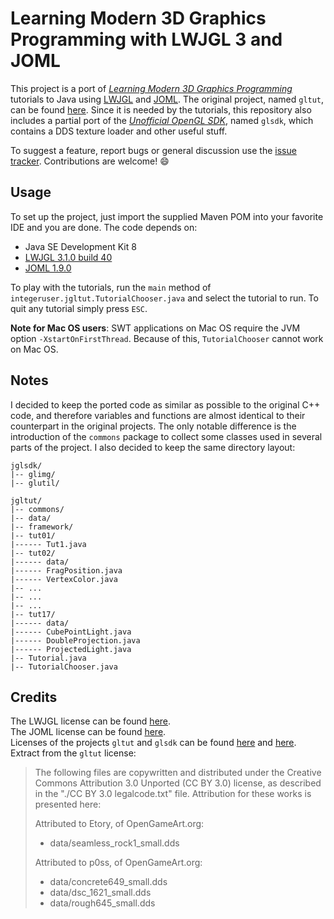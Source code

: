 # Learning Modern 3D Graphics Programming with LWJGL 3 and JOML
This project is a port of *[Learning Modern 3D Graphics Programming](http://alfonse.bitbucket.org/oldtut/)* tutorials to Java using [LWJGL](https://www.lwjgl.org/) and [JOML](http://joml-ci.github.io/JOML/). The original project, named `gltut`, can be found [here](https://bitbucket.org/alfonse/gltut/wiki/Home). Since it is needed by the tutorials, this repository also includes a partial port of the *[Unofficial OpenGL SDK](https://bitbucket.org/alfonse/unofficial-opengl-sdk/wiki/Home)*, named `glsdk`, which contains a DDS texture loader and other useful stuff.

To suggest a feature, report bugs or general discussion use the [issue tracker](https://github.com/integeruser/jgltut/issues). Contributions are welcome! :smile:

## Usage
To set up the project, just import the supplied Maven POM into your favorite IDE and you are done. The code depends on:
- Java SE Development Kit 8
- [LWJGL 3.1.0 build 40](https://www.lwjgl.org/download)
- [JOML 1.9.0](https://github.com/JOML-CI/JOML/releases/tag/1.9.0)

To play with the tutorials, run the `main` method of `integeruser.jgltut.TutorialChooser.java` and select the tutorial to run. To quit any tutorial simply press `ESC`.

**Note for Mac OS users**: SWT applications on Mac OS require the JVM option `-XstartOnFirstThread`. Because of this, `TutorialChooser` cannot work on Mac OS.

## Notes
I decided to keep the ported code as similar as possible to the original C++ code, and therefore variables and functions are almost identical to their counterpart in the original projects. The only notable difference is the introduction of the `commons` package to collect some classes used in several parts of the project. I also decided to keep the same directory layout:
```
jglsdk/
|-- glimg/
|-- glutil/

jgltut/
|-- commons/
|-- data/
|-- framework/
|-- tut01/
|------ Tut1.java
|-- tut02/
|------ data/
|------ FragPosition.java
|------ VertexColor.java
|-- ...
|-- ...
|-- ...
|-- tut17/
|------ data/
|------ CubePointLight.java
|------ DoubleProjection.java
|------ ProjectedLight.java
|-- Tutorial.java
|-- TutorialChooser.java
```

## Credits
The LWJGL license can be found [here](http://lwjgl.org/license.php).  
The JOML license can be found [here](https://github.com/JOML-CI/JOML/blob/master/LICENSE).  
Licenses of the projects `gltut` and `glsdk` can be found [here](https://bitbucket.org/alfonse/gltut/raw/3ee6f3dd04a7/License.txt) and
[here](https://bitbucket.org/alfonse/unofficial-opengl-sdk/raw/1893b6e851b9/License.txt). Extract from the `gltut` license:
> The following files are copywritten and distributed under the Creative Commons Attribution 3.0 Unported (CC BY 3.0) license, as described in the "./CC BY 3.0 legalcode.txt" file. Attribution for these works is presented here:
>
> Attributed to Etory, of OpenGameArt.org:
> * data/seamless_rock1_small.dds
>
> Attributed to p0ss, of OpenGameArt.org:
> * data/concrete649_small.dds
> * data/dsc_1621_small.dds
> * data/rough645_small.dds
